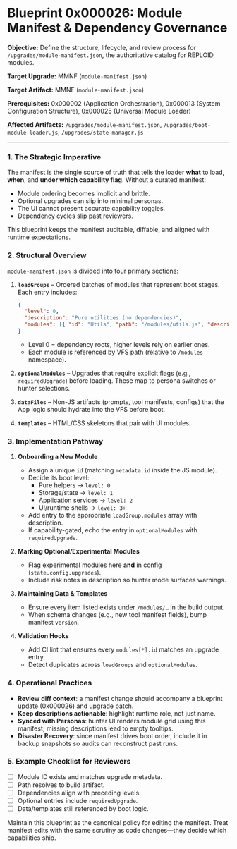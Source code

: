 # Blueprint 0x000026: Module Manifest & Dependency Governance

**Objective:** Define the structure, lifecycle, and review process for `/upgrades/module-manifest.json`, the authoritative catalog for REPLOID modules.

**Target Upgrade:** MMNF (`module-manifest.json`)


**Target Artifact:** MMNF (`module-manifest.json`)

**Prerequisites:** 0x000002 (Application Orchestration), 0x000013 (System Configuration Structure), 0x000025 (Universal Module Loader)

**Affected Artifacts:** `/upgrades/module-manifest.json`, `/upgrades/boot-module-loader.js`, `/upgrades/state-manager.js`

---

### 1. The Strategic Imperative
The manifest is the single source of truth that tells the loader **what** to load, **when**, and **under which capability flag**. Without a curated manifest:
- Module ordering becomes implicit and brittle.
- Optional upgrades can slip into minimal personas.
- The UI cannot present accurate capability toggles.
- Dependency cycles slip past reviewers.

This blueprint keeps the manifest auditable, diffable, and aligned with runtime expectations.

### 2. Structural Overview
`module-manifest.json` is divided into four primary sections:

1. **`loadGroups`** – Ordered batches of modules that represent boot stages. Each entry includes:
   ```json
   {
     "level": 0,
     "description": "Pure utilities (no dependencies)",
     "modules": [{ "id": "Utils", "path": "/modules/utils.js", "description": "Core utilities" }]
   }
   ```
   - Level 0 = dependency roots, higher levels rely on earlier ones.
   - Each module is referenced by VFS path (relative to `/modules` namespace).

2. **`optionalModules`** – Upgrades that require explicit flags (e.g., `requiredUpgrade`) before loading. These map to persona switches or hunter selections.

3. **`dataFiles`** – Non-JS artifacts (prompts, tool manifests, configs) that the App logic should hydrate into the VFS before boot.

4. **`templates`** – HTML/CSS skeletons that pair with UI modules.

### 3. Implementation Pathway
1. **Onboarding a New Module**
   - Assign a unique `id` (matching `metadata.id` inside the JS module).
   - Decide its boot level:
     - Pure helpers → `level: 0`
     - Storage/state → `level: 1`
     - Application services → `level: 2`
     - UI/runtime shells → `level: 3+`
   - Add entry to the appropriate `loadGroup.modules` array with description.
   - If capability-gated, echo the entry in `optionalModules` with `requiredUpgrade`.

2. **Marking Optional/Experimental Modules**
   - Flag experimental modules here **and** in config (`state.config.upgrades`).
   - Include risk notes in description so hunter mode surfaces warnings.

3. **Maintaining Data & Templates**
   - Ensure every item listed exists under `/modules/…` in the build output.
   - When schema changes (e.g., new tool manifest fields), bump manifest `version`.

4. **Validation Hooks**
   - Add CI lint that ensures every `modules[*].id` matches an upgrade entry.
   - Detect duplicates across `loadGroups` and `optionalModules`.

### 4. Operational Practices
- **Review diff context**: a manifest change should accompany a blueprint update (0x000026) and upgrade patch.
- **Keep descriptions actionable**: highlight runtime role, not just name.
- **Synced with Personas**: hunter UI renders module grid using this manifest; missing descriptions lead to empty tooltips.
- **Disaster Recovery**: since manifest drives boot order, include it in backup snapshots so audits can reconstruct past runs.

### 5. Example Checklist for Reviewers
- [ ] Module ID exists and matches upgrade metadata.
- [ ] Path resolves to build artifact.
- [ ] Dependencies align with preceding levels.
- [ ] Optional entries include `requiredUpgrade`.
- [ ] Data/templates still referenced by boot logic.

Maintain this blueprint as the canonical policy for editing the manifest. Treat manifest edits with the same scrutiny as code changes—they decide which capabilities ship.
